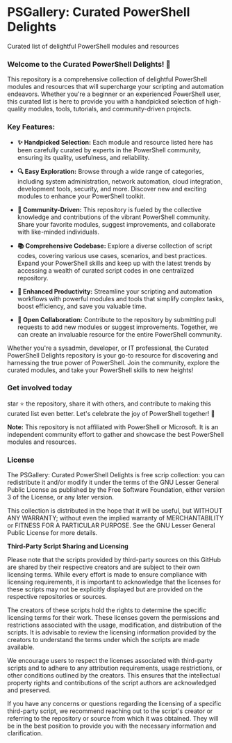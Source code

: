 # PSGallery: Curated PowerShell Delights
Curated list of delightful PowerShell modules and resources 

### Welcome to the Curated PowerShell Delights! 🚀 ### 

This repository is a comprehensive collection of delightful PowerShell modules and resources that will supercharge your scripting and automation endeavors. Whether you're a beginner or an experienced PowerShell user, this curated list is here to provide you with a handpicked selection of high-quality modules, tools, tutorials, and community-driven projects.

### Key Features: ### 
* **✨ Handpicked Selection:** Each module and resource listed here has been carefully curated by experts in the PowerShell community, ensuring its quality, usefulness, and reliability.

* **🔍 Easy Exploration:** Browse through a wide range of categories, including system administration, network automation, cloud integration, development tools, security, and more. Discover new and exciting modules to enhance your PowerShell toolkit.

* **🌟 Community-Driven:** This repository is fueled by the collective knowledge and contributions of the vibrant PowerShell community. Share your favorite modules, suggest improvements, and collaborate with like-minded individuals.

* **📚 Comprehensive Codebase:** Explore a diverse collection of script codes, covering various use cases, scenarios, and best practices. Expand your PowerShell skills and keep up with the latest trends by accessing a wealth of curated script codes in one centralized repository.

* **🔧 Enhanced Productivity:** Streamline your scripting and automation workflows with powerful modules and tools that simplify complex tasks, boost efficiency, and save you valuable time.

* **🤝 Open Collaboration:** Contribute to the repository by submitting pull requests to add new modules or suggest improvements. Together, we can create an invaluable resource for the entire PowerShell community.

Whether you're a sysadmin, developer, or IT professional, the Curated PowerShell Delights repository is your go-to resource for discovering and harnessing the true power of PowerShell. Join the community, explore the curated modules, and take your PowerShell skills to new heights!

### Get involved today ### 
star ⭐️ the repository, share it with others, and contribute to making this curated list even better. Let's celebrate the joy of PowerShell together! 💪

**Note:** This repository is not affiliated with PowerShell or Microsoft. It is an independent community effort to gather and showcase the best PowerShell modules and resources.

### License

The PSGallery: Curated PowerShell Delights is free scrip collection: you can redistribute it and/or modify it under the terms of the GNU Lesser General Public License as published by the Free Software Foundation, either version 3 of the License, or any later version.
 
This collection is distributed in the hope that it will be useful, but WITHOUT ANY WARRANTY; without even the implied warranty of MERCHANTABILITY or FITNESS FOR A PARTICULAR PURPOSE.  See the GNU Lesser General Public License for more details.

**Third-Party Script Sharing and Licensing**

Please note that the scripts provided by third-party sources on this GitHub are shared by their respective creators and are subject to their own licensing terms. While every effort is made to ensure compliance with licensing requirements, it is important to acknowledge that the licenses for these scripts may not be explicitly displayed but are provided on the respective repositories or sources.

The creators of these scripts hold the rights to determine the specific licensing terms for their work. These licenses govern the permissions and restrictions associated with the usage, modification, and distribution of the scripts. It is advisable to review the licensing information provided by the creators to understand the terms under which the scripts are made available.

We encourage users to respect the licenses associated with third-party scripts and to adhere to any attribution requirements, usage restrictions, or other conditions outlined by the creators. This ensures that the intellectual property rights and contributions of the script authors are acknowledged and preserved.

If you have any concerns or questions regarding the licensing of a specific third-party script, we recommend reaching out to the script's creator or referring to the repository or source from which it was obtained. They will be in the best position to provide you with the necessary information and clarification.
